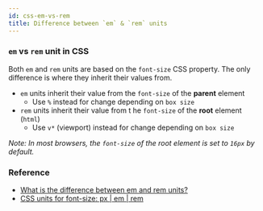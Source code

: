 ```yaml
---
id: css-em-vs-rem
title: Difference between `em` & `rem` units
---
```


### `em` vs `rem` unit in CSS

Both `em` and `rem` units are based on the `font-size` CSS property. The only difference is where they inherit their values from.

- `em` units inherit their value from the `font-size` of the **parent** element
  - Use `%` instead for change depending on `box size`
- `rem` units inherit their value from t he `font-size` of the **root** element (`html`)
  - Use `v*` (viewport) instead for change depending on `box size`

*Note: In most browsers, the `font-size` of the root element is set to `16px` by default.*

### Reference
- [What is the difference between em and rem units?](https://github.com/30-seconds/30-seconds-of-interviews/blob/master/questions/em-rem-difference.md)
- [CSS units for font-size: px | em | rem](https://medium.com/code-better/css-units-for-font-size-px-em-rem-79f7e592bb97)